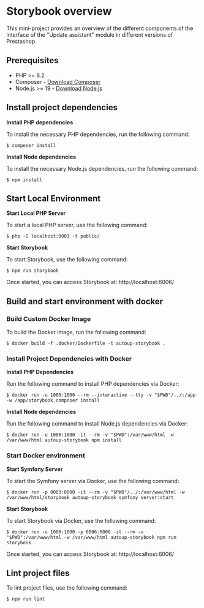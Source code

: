 # Storybook overview

This mini-project provides an overview of the different components of the interface of the "Update assistant" module
in different versions of Prestashop.

## Prerequisites

- PHP >= 8.2
- Composer - [Download Composer](https://getcomposer.org/)
- Node.js >= 19 - [Download Node.js](https://nodejs.org/)

## Install project dependencies

**Install PHP dependencies**

To install the necessary PHP dependencies, run the following command:

```shell
$ composer install
```

**Install Node dependencies**

To install the necessary Node.js dependencies, run the following command:

```shell
$ npm install
```

## Start Local Environment

**Start Local PHP Server**

To start a local PHP server, use the following command:

```shell
$ php -S localhost:8003 -t public/
```

**Start Storybook**

To start Storybook, use the following command:

```shell
$ npm run storybook
```

Once started, you can access Storybook at: http://localhost:6006/

## Build and start environment with docker

### Build Custom Docker Image

To build the Docker image, run the following command:

```shell
$ docker build -f .docker/Dockerfile -t autoup-storybook .
```

### Install Project Dependencies with Docker

**Install PHP Dependencies**

Run the following command to install PHP dependencies via Docker:

```shell
$ docker run -u 1000:1000 --rm --interactive --tty -v "$PWD"/../:/app -w /app/storybook composer install
```

**Install Node dependencies**

Run the following command to install Node.js dependencies via Docker:

```shell
$ docker run -u 1000:1000 -it --rm -v "$PWD":/var/www/html -w /var/www/html autoup-storybook npm install
```

### Start Docker environment

**Start Symfony Server**

To start the Symfony server via Docker, use the following command:

```shell
$ docker run -p 8003:8000 -it --rm -v "$PWD"/../:/var/www/html -w /var/www/html/storybook autoup-storybook symfony server:start
```

**Start Storybook**

To start Storybook via Docker, use the following command:

```shell
$ docker run -u 1000:1000 -p 6006:6006 -it --rm -v "$PWD":/var/www/html -w /var/www/html autoup-storybook npm run storybook
```

Once started, you can access Storybook at: http://localhost:6006/

## Lint project files

To lint project files, use the following command:

```shell
$ npm run lint
```

